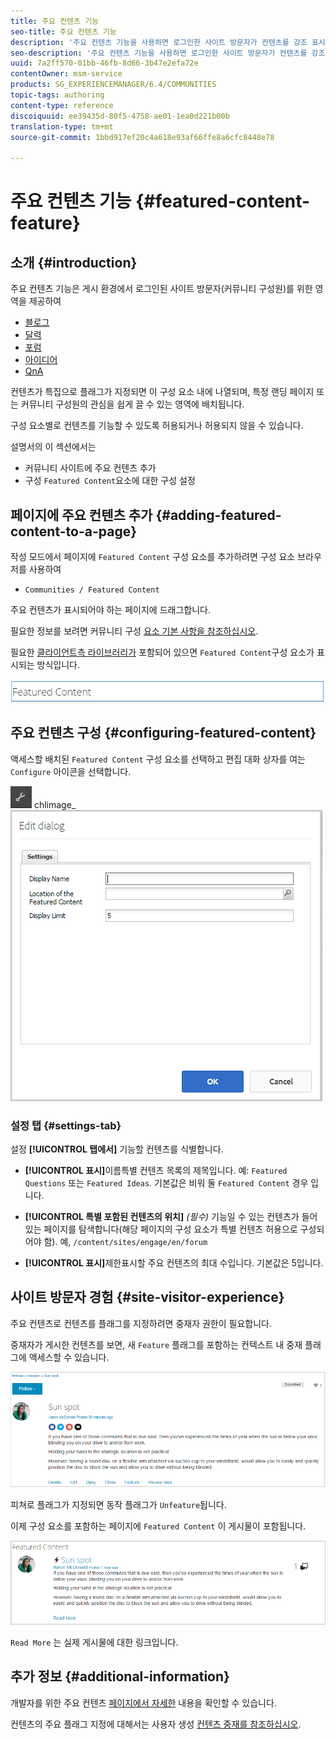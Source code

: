 ```yaml
---
title: 주요 컨텐츠 기능
seo-title: 주요 컨텐츠 기능
description: '주요 컨텐츠 기능을 사용하면 로그인한 사이트 방문자가 컨텐츠를 강조 표시할 수 있습니다 '
seo-description: '주요 컨텐츠 기능을 사용하면 로그인한 사이트 방문자가 컨텐츠를 강조 표시할 수 있습니다 '
uuid: 7a2ff570-01bb-46fb-8d66-3b47e2efa72e
contentOwner: msm-service
products: SG_EXPERIENCEMANAGER/6.4/COMMUNITIES
topic-tags: authoring
content-type: reference
discoiquuid: ee39435d-80f5-4758-ae01-1ea0d221b00b
translation-type: tm+mt
source-git-commit: 1bbd917ef20c4a618e93af66ffe8a6cfc8448e78

---
```



# 주요 컨텐츠 기능 {#featured-content-feature}

## 소개 {#introduction}

주요 컨텐츠 기능은 게시 환경에서 로그인된 사이트 방문자(커뮤니티 구성원)를 위한 영역을 제공하여

* [블로그](blog-feature.md)
* [달력](calendar.md)
* [포럼](forum.md)
* [아이디어](ideation-feature.md)
* [QnA](working-with-qna.md)

컨텐츠가 특집으로 플래그가 지정되면 이 구성 요소 내에 나열되며, 특정 랜딩 페이지 또는 커뮤니티 구성원의 관심을 쉽게 끌 수 있는 영역에 배치됩니다.

구성 요소별로 컨텐츠를 기능할 수 있도록 허용되거나 허용되지 않을 수 있습니다.

설명서의 이 섹션에서는

* 커뮤니티 사이트에 주요 컨텐츠 추가
* 구성 `Featured Content`요소에 대한 구성 설정

## 페이지에 주요 컨텐츠 추가 {#adding-featured-content-to-a-page}

작성 모드에서 페이지에 `Featured Content` 구성 요소를 추가하려면 구성 요소 브라우저를 사용하여

* `Communities / Featured Content`

주요 컨텐츠가 표시되어야 하는 페이지에 드래그합니다.

필요한 정보를 보려면 커뮤니티 구성 [요소 기본 사항을 참조하십시오](basics.md).

필요한 [클라이언트측 라이브러리가](essentials-featured.md#essentials-for-client-side) 포함되어 있으면 `Featured Content`구성 요소가 표시되는 방식입니다.

![chlimage_1-13](assets/chlimage_1-13.png)

## 주요 컨텐츠 구성 {#configuring-featured-content}

액세스할 배치된 `Featured Content` 구성 요소를 선택하고 편집 대화 상자를 여는 `Configure` 아이콘을 선택합니다.

![chlimage_1-14](assets/chlimage_1-14.png) chlimage_ ![1-15](assets/chlimage_1-15.png)

### 설정 탭 {#settings-tab}

설정 **[!UICONTROL 탭에서]** 기능할 컨텐츠를 식별합니다.

* **[!UICONTROL 표시]**&#x200B;이름특별 컨텐츠 목록의 제목입니다. 예: `Featured Questions` 또는 `Featured Ideas`. 기본값은 비워 둘 `Featured Content` 경우 입니다.

* **[!UICONTROL 특별 포함된 컨텐츠의 위치]**
   *(필수)* 기능일 수 있는 컨텐츠가 들어 있는 페이지를 탐색합니다(해당 페이지의 구성 요소가 특별 컨텐츠 허용으로 구성되어야 함). 예, `/content/sites/engage/en/forum`

* **[!UICONTROL 표시]**&#x200B;제한표시할 주요 컨텐츠의 최대 수입니다. 기본값은 5입니다.

## 사이트 방문자 경험 {#site-visitor-experience}

주요 컨텐츠로 컨텐츠를 플래그를 지정하려면 중재자 권한이 필요합니다.

중재자가 게시한 컨텐츠를 보면, 새 `Feature` 플래그를 포함하는 컨텍스트 내 중재 플래그에 액세스할 수 있습니다.

![chlimage_1-16](assets/chlimage_1-16.png)

피쳐로 플래그가 지정되면 동작 플래그가 `Unfeature`됩니다.

이제 구성 요소를 포함하는 페이지에 `Featured Content` 이 게시물이 포함됩니다.

![chlimage_1-17](assets/chlimage_1-17.png)

`Read More` 는 실제 게시물에 대한 링크입니다.

## 추가 정보 {#additional-information}

개발자를 위한 주요 컨텐츠 [페이지에서 자세한](essentials-featured.md) 내용을 확인할 수 있습니다.

컨텐츠의 주요 플래그 지정에 대해서는 사용자 생성 [컨텐츠 중재를 참조하십시오](moderate-ugc.md).
